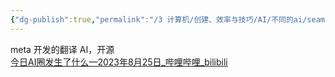 ```yaml
---
{"dg-publish":true,"permalink":"/3 计算机/创建、效率与技巧/AI/不同的ai/seamlessM4T（翻译）/","title":"seamlessM4T（翻译）"}
---
```



meta 开发的翻译 AI，开源  
[今日AI圈发生了什么—2023年8月25日\_哔哩哔哩\_bilibili](https://www.bilibili.com/video/BV17r4y1R7DT/?buvid=XY630CE669F34078F341989B1EE06E60B0127&is_story_h5=false&mid=g8UDjEqHIS5oCexxb9oAEQ%3D%3D&p=1&plat_id=116&share_from=ugc&share_medium=android&share_plat=android&share_session_id=ec9f3d50-aea2-4b71-92d2-931d0dd57601&share_source=COPY&share_tag=s_i&timestamp=1693064447&unique_k=07lrgsW&up_id=3494371389344120)